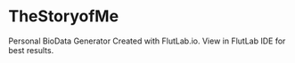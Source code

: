 # TheStoryofMe

Personal BioData Generator
Created with FlutLab.io. View in FlutLab IDE for best results. 
